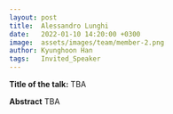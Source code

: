 ```yaml
---
layout: post
title:  Alessandro Lunghi
date:   2022-01-10 14:20:00 +0300
image:  assets/images/team/member-2.png
author: Kyunghoon Han
tags:   Invited_Speaker
---
```


**Title of the talk:** TBA

**Abstract**
TBA
